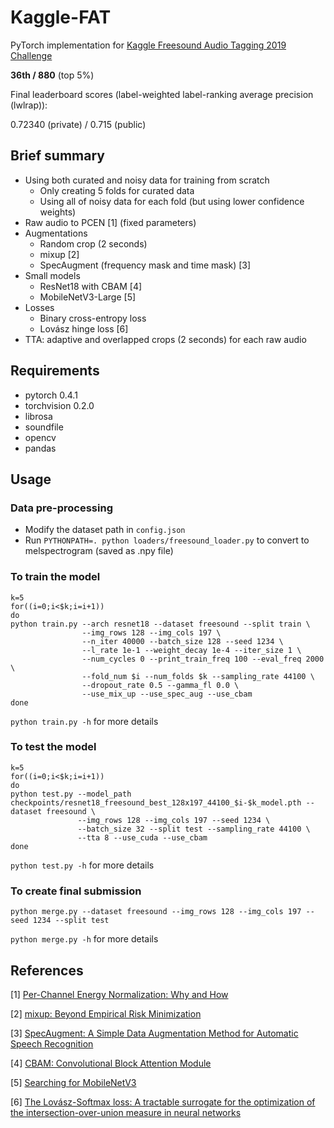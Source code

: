 # Kaggle-FAT
PyTorch implementation for [Kaggle Freesound Audio Tagging 2019 Challenge](https://www.kaggle.com/c/freesound-audio-tagging-2019)

**36th / 880** (top 5%)

Final leaderboard scores (label-weighted label-ranking average precision (lwlrap)):

0.72340 (private) / 0.715 (public)


## Brief summary
* Using both curated and noisy data for training from scratch
	- Only creating 5 folds for curated data
	- Using all of noisy data for each fold (but using lower confidence weights)
* Raw audio to PCEN [1] (fixed parameters)
* Augmentations
	- Random crop (2 seconds)
	- mixup [2]
	- SpecAugment (frequency mask and time mask) [3]
* Small models
	- ResNet18 with CBAM [4]
	- MobileNetV3-Large [5]
* Losses
	- Binary cross-entropy loss
	- Lovász hinge loss [6]
* TTA: adaptive and overlapped crops (2 seconds) for each raw audio


## Requirements
* pytorch 0.4.1
* torchvision 0.2.0
* librosa
* soundfile
* opencv
* pandas


## Usage

### Data pre-processing
* Modify the dataset path in `config.json`
* Run `PYTHONPATH=. python loaders/freesound_loader.py` to convert to melspectrogram (saved as .npy file)

### To train the model
```
k=5
for((i=0;i<$k;i=i+1))
do 
python train.py --arch resnet18 --dataset freesound --split train \
                --img_rows 128 --img_cols 197 \
                --n_iter 40000 --batch_size 128 --seed 1234 \
                --l_rate 1e-1 --weight_decay 1e-4 --iter_size 1 \
                --num_cycles 0 --print_train_freq 100 --eval_freq 2000 \
                --fold_num $i --num_folds $k --sampling_rate 44100 \
                --dropout_rate 0.5 --gamma_fl 0.0 \
                --use_mix_up --use_spec_aug --use_cbam
done
```
`python train.py -h` for more details

### To test the model
```
k=5
for((i=0;i<$k;i=i+1))
do
python test.py --model_path checkpoints/resnet18_freesound_best_128x197_44100_$i-$k_model.pth --dataset freesound \
               --img_rows 128 --img_cols 197 --seed 1234 \
               --batch_size 32 --split test --sampling_rate 44100 \
               --tta 8 --use_cuda --use_cbam
done
```
`python test.py -h` for more details

### To create final submission
```
python merge.py --dataset freesound --img_rows 128 --img_cols 197 --seed 1234 --split test
```
`python merge.py -h` for more details


## References
[1] [Per-Channel Energy Normalization: Why and How](https://bmcfee.github.io/papers/spl2019_pcen.pdf)

[2] [mixup: Beyond Empirical Risk Minimization](https://arxiv.org/abs/1710.09412)

[3] [SpecAugment: A Simple Data Augmentation Method for Automatic Speech Recognition](https://ai.googleblog.com/2019/04/specaugment-new-data-augmentation.html)

[4] [CBAM: Convolutional Block Attention Module](https://arxiv.org/abs/1807.06521)

[5] [Searching for MobileNetV3](https://arxiv.org/abs/1905.02244)

[6] [The Lovász-Softmax loss: A tractable surrogate for the optimization of the intersection-over-union measure in neural networks](https://arxiv.org/abs/1705.08790)
